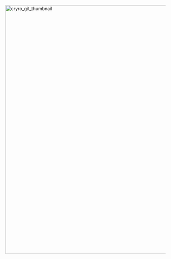 <img width="2450" height="782" alt="cryro_git_thumbnail" src="https://github.com/user-attachments/assets/038a8921-bebe-4f5f-993f-30ec368b155d" />
